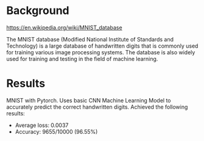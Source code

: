 # Background 

https://en.wikipedia.org/wiki/MNIST_database

The MNIST database (Modified National Institute of Standards and Technology) is a large database of handwritten digits that is commonly used for training various image processing systems. The database is also widely used for training and testing in the field of machine learning.

# Results

MNIST with Pytorch. Uses basic CNN Machine Learning Model to accurately predict the correct handwritten digits. Achieved the following results: 

- Average loss: 0.0037
- Accuracy: 9655/10000 (96.55%)


